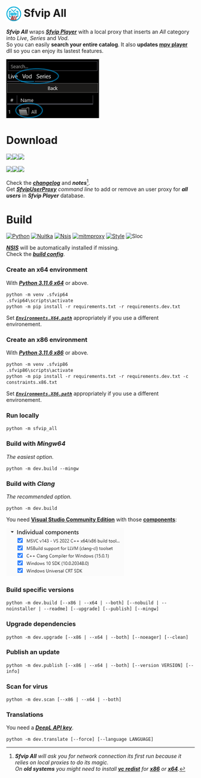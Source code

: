 # <img src="resources/Sfvip%20All.png" width="40" align="center"> Sfvip All
***Sfvip All*** wraps ***[Sfvip Player](https://github.com/K4L4Uz/SFVIP-Player/tree/master)*** with a local proxy that inserts an _All_ category into _Live_, _Series_ and _Vod_.  
So you can easily **search your entire catalog**. It also **updates [mpv player](https://mpv.io/)** dll so you can enjoy its lastest features.

<img src="resources/all.png">

# Download
[<img src="https://img.shields.io/badge/Sfvip All 1.4.7 x64-informational?logo=docusign&logoColor=white&style=flat-square" height="30"><img src="https://img.shields.io/badge/Clean-brightgreen?style=flat-square" height="30">](https://github.com/sebdelsol/sfvip-all/raw/master/build/1.4.7/x64/Install%20Sfvip%20All.exe)<img src="https://custom-icon-badges.demolab.com/badge/Scanned by Microsoft Defender • 1.1.23100.2009 • 1.401.1505.0-white.svg?logo=shield-check&logoColor=black&style=flat-square" height="15">

[<img src="https://img.shields.io/badge/Sfvip All 1.4.7 x86-informational?logo=docusign&logoColor=white&style=flat-square" height="30"><img src="https://img.shields.io/badge/Clean-brightgreen?style=flat-square" height="30">](https://github.com/sebdelsol/sfvip-all/raw/master/build/1.4.7/x86/Install%20Sfvip%20All.exe)<img src="https://custom-icon-badges.demolab.com/badge/Scanned by Microsoft Defender • 1.1.23100.2009 • 1.401.1505.0-white.svg?logo=shield-check&logoColor=black&style=flat-square" height="15">

Check the [***changelog***](build/changelog.md) and ***notes***[^1].  
Get [***SfvipUserProxy***](user_proxy_cmd) _command line_ to add or remove an user proxy for ***all users*** in ***Sfvip Player*** database.

[^1]:_**Sfvip All** will ask you for network connection its first run because it relies on local proxies to do its magic._  
_On **old systems** you might need to install [**vc redist**](https://learn.microsoft.com/en-GB/cpp/windows/latest-supported-vc-redist) for [**x86**](https://aka.ms/vs/17/release/vc_redist.x86.exe) or [**x64**](https://aka.ms/vs/17/release/vc_redist.x64.exe)._  

# Build
[![Python](https://img.shields.io/badge/Python-3.11.6-fbdf79?logo=python&logoColor=fbdf79)](https://www.python.org/downloads/release/python-3116/)
[![Nuitka](https://img.shields.io/badge/Nuitka-1.9.3-informational)](https://nuitka.net/)
[![Nsis](https://img.shields.io/badge/Nsis-3.09-informational)](https://nsis.sourceforge.io/Download)
[![mitmproxy](https://img.shields.io/badge/Mitmproxy-10.1.5-informational)](https://mitmproxy.org/)
[![Style](https://img.shields.io/badge/Style-Black-000000)](https://black.readthedocs.io/en/stable/)
![Sloc](https://img.shields.io/badge/Sloc-5163-000000)

[***NSIS***](https://nsis.sourceforge.io/Download) will be automatically installed if missing.  
Check the [***build config***](build_config.py).
### Create an x64 environment
With [***Python 3.11.6 x64***](https://www.python.org/ftp/python/3.11.6/python-3.11.6-amd64.exe) or above.  
```console
python -m venv .sfvip64
.sfvip64\scripts\activate
python -m pip install -r requirements.txt -r requirements.dev.txt
```
Set ***[`Environments.X64.path`](/build_config.py#L34)*** appropriately if you use a different environement.  
### Create an x86 environment
With [***Python 3.11.6 x86***](https://www.python.org/ftp/python/3.11.6/python-3.11.6.exe) or above.  
```console
python -m venv .sfvip86
.sfvip86\scripts\activate
python -m pip install -r requirements.txt -r requirements.dev.txt -c constraints.x86.txt
```
Set ***[`Environments.X86.path`](/build_config.py#L38)*** appropriately if you use a different environement.  
### Run locally
```console
python -m sfvip_all
```
### Build with ***Mingw64***
_The easiest option._
```console
python -m dev.build --mingw
```
### Build with ***Clang***
_The recommended option._
```console
python -m dev.build
```
You need [**Visual Studio Community Edition**](https://www.visualstudio.com/en-us/downloads/download-visual-studio-vs.aspx) with those [**components**](resources/.vsconfig):

<img src="resources/VS.png">

### Build specific versions
```console
python -m dev.build [--x86 | --x64 | --both] [--nobuild | --noinstaller | --readme] [--upgrade] [--publish] [--mingw]
```
### Upgrade dependencies
```console
python -m dev.upgrade [--x86 | --x64 | --both] [--noeager] [--clean]
```
### Publish an update
```console
python -m dev.publish [--x86 | --x64 | --both] [--version VERSION] [--info]
```
### Scan for virus
```console
python -m dev.scan [--x86 | --x64 | --both]
```

### Translations
You need a [***DeepL API key***](https://www.deepl.com/en/docs-api/).
```console
python -m dev.translate [--force] [--language LANGUAGE]
```
